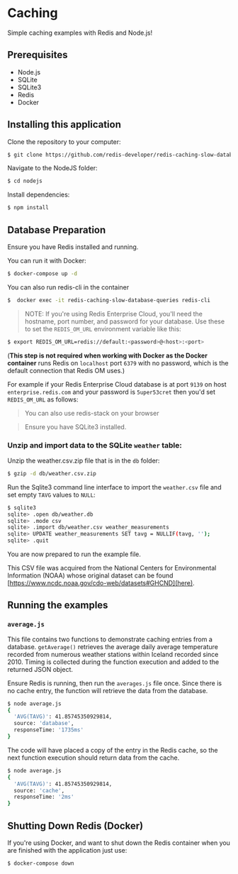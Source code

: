 # Caching

Simple caching examples with Redis and Node.js!

## Prerequisites

- Node.js
- SQLite
- SQLite3
- Redis
- Docker

## Installing this application

Clone the repository to your computer:

```bash
$ git clone https://github.com/redis-developer/redis-caching-slow-database-queries.git
```

Navigate to the NodeJS folder:

```bash
$ cd nodejs
```

Install dependencies:

```bash
$ npm install 
```

## Database Preparation

Ensure you have Redis installed and running.

You can run it with Docker:

```bash
$ docker-compose up -d
```

You can also run redis-cli in the container
```bash
$  docker exec -it redis-caching-slow-database-queries redis-cli
```
> NOTE: If you're using Redis Enterprise Cloud, you'll need the hostname, port number, and password for your database.  Use these to set the `REDIS_OM_URL` environment variable like this:

```bash
$ export REDIS_OM_URL=redis://default:<password>@<host>:<port>
```

(**This step is not required when working with Docker as the Docker container** runs Redis on `localhost` port `6379` with no password, which is the default connection that Redis OM uses.)

For example if your Redis Enterprise Cloud database is at port `9139` on host `enterprise.redis.com` and your password is `5uper53cret` then you'd set `REDIS_OM_URL` as follows:

> You can also use redis-stack on your browser

> Ensure you have SQLite3 installed.

### Unzip and import data to the SQLite `weather` table:

Unzip the weather.csv.zip file that is in the `db` folder:

```bash
$ gzip -d db/weather.csv.zip
```

Run the Sqlite3 command line interface to import the `weather.csv` file and set empty `TAVG` values to `NULL`:

```bash
$ sqlite3
sqlite> .open db/weather.db
sqlite> .mode csv
sqlite> .import db/weather.csv weather_measurements
sqlite> UPDATE weather_measurements SET tavg = NULLIF(tavg, '');
sqlite> .quit
```

You are now prepared to run the example file.

This CSV file was acquired from the National Centers for Environmental Information (NOAA) whose original dataset can be found [https://www.ncdc.noaa.gov/cdo-web/datasets#GHCND](here).

## Running the examples

### `average.js`

This file contains two functions to demonstrate caching entries from a database.  `getAverage()` retrieves the average daily average temperature recorded from numerous weather stations within Iceland recorded since 2010. Timing is collected during the function execution and added to the returned JSON object.

Ensure Redis is running, then run the `averages.js` file once.  Since there is no cache entry, the function will retrieve the data from the database.

```bash
$ node average.js
{
  'AVG(TAVG)': 41.85745350929814,
  source: 'database',
  responseTime: '1735ms'
}
```

The code will have placed a copy of the entry in the Redis cache, so the next function execution should return data from the cache.

```bash
$ node average.js
{
  'AVG(TAVG)': 41.85745350929814,
  source: 'cache',
  responseTime: '2ms'
}
```
## Shutting Down Redis (Docker)

If you're using Docker, and want to shut down the Redis container when you are finished with the application just use:
```bash
$ docker-compose down
```
